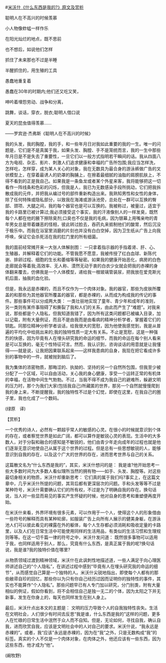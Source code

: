 #[米沃什《什么东西是我的?》原文及赏析](https://www.vrrw.net/wx/12299.html)

聪明人在不高兴的时候羡慕

小人物像蚱蜢一样作乐

在阳光灿烂的地点，既不思前

也不想后，如说他们怎样

抓住了未来那也不过是半睡

半醒抓住的，用生殖的工具

愚蠢地重复着

愚蠢在30年的时期内;他们还又吃又笑，

呻吟着埋怨劳动、战争和分离，

跳舞，谈话，穿衣，脱衣;聪明人借口说

夏天的昆虫值得羡慕……

——罗宾逊·杰弗斯《聪明人在不高兴的时候》



我的头发，我的胸膛，我的手，和一些年月日对我如此重要的我的一生。唯一的问题是，它们是不是真属于我，如果头发、胸膛、手不是笼统而言，我的一生中那些年月日是不是失去了重要性，一旦它们以一般方式指明若干瞬间的话。我从四面八方为电视、杂志、影片、刺激人们追求健康和幸福的广告所包围;我应当怎样洗，怎样吃，怎样穿，成为某人关心的对象，我在无数具为最合身的游泳裤做广告的叉状模型上，在穿着最诱人的奶罩的胸脯上，在擦着最细腻的油脂的肩膀肌肤上，不得不看到的正是我自己。如果我是一条鱼龙或者某个外星来客，我将能够把这一切看作一阵线条和色彩的闪烁，但我是人，我已为无数感染手段所挑动，它们把我拆散成我的元件，并把我从编过号的部件重新构造出来。我熟知男性和女性的身体，除了任何特殊或隐私部分，以致我在海滩或游泳池旁，总处在一群可以互换的臀部、颈项、大腿之间，我的每个器官也是可以互换的。我被称过，被量过，适宜于我的卡路里已被计算过;我必须接受这个事实，我的汗液像别人的一样发臭，既然每个人都在他的腋下擦除臭剂;口臭也不仅是我的毛病，因为银幕上用嘴亲吻的青年男女总是带着嫌恶的怪相，彼此转过脸去，吞药丸来抵制他们的酸胃，然后沉没于极乐中。而我在浴室里消磨的片刻也并没有白白空掉，因为卫生纸从广告上向我呼唤，保证它会杀死活在我的肛门里的所有细菌。

我的面前经常摊开来一大张人体解剖图： 一只拿着指示器的手指着肾、肝、心、生殖器，并解释着它们的功能。不管我愿不愿意，我被传授了红白血球、新陈代谢、排卵过程、细胞的生长和萎缩等等秘密。如果我的健康开始恶化，病房的白色走廊就会等着我;高效率、无人称、漠然无动于衷的白衣少女就会把我的赤裸的身体翻来覆去，仿佛我是一个人体模型，递给我一根玻璃管装尿，把我放在爱克斯光机后面，抽我的血化验。

但是，我永远是赤裸的，而且不仅作为一个肉体对象。我的器官，那些为皮肤所覆盖的和那些为其他器官所覆盖的器官，都是赤裸的，从而成为构成我的传记的事件。那些事件可以分成两大类： 一类壮丽地实现了童年、青少年和成年的准则，另一类则有某件事阻碍了和撕裂了我和人们的关系，由此而产生了“难题”。对我来说，那些都是个人隐私，但我知道我错了，因为所有这类问题都已被编入目录，加以记载，附有大量例证，而且不是由我而是由看病的精神分析学者，掌握着它们的钥匙。同那位精神分析学者谈话，给我很大的宽慰，因为他使我感觉到，我是从普遍的平均化中给挑出来的;我的独特性质一定大有关系。不止是宽慰，这是一种强烈的快感，因为毕竟有人在埋头研究我的命运的细节，而我的命运在每个别人看来是可以互换的，毫无个性特征可言。然而，我认识到，咨询谈话的用意就是让我懂得——就是说，让我把因果联系起来——这样我患病的自身，我现在把它看成许多别的事物中的一件，就被抛到脑后了。

我为集体的浓密物质，那晦涩的、执拗的、坚持的另一个自然所包围，但我至少被分配了一个区域，可以自由活动，关心我的身心健康，享受一个运转正常的有机体的幸福，在活物中间生气勃勃。不过，当我不得不成为我自己的避难所，躲避文明的压力时，那个为我们大家(包括我自己)所藏匿的世界，那另一个自然就慢慢爬到我的身上来，不断提醒我，我的独特性不过是个幻觉，即使在这里，在我自己的圈子里，我也化成了一个数码。

(绿原　译)

【赏析】

一个优秀的诗人，必然有一颗超乎常人的敏感的心灵。在很小的时候就意识到个体的存在，或者察觉世界是如此广阔，都可以算作是敏锐心灵的表现。生活中的大多数人，对于分裂和融合的感知是不敏锐的，他们由青少年走向成年的过程也就是他们逐渐无意识地使自己从属于这个世界的过程。但是总有一些思想敏锐的人，能够意识到自我的存在，以及这个广大的世界的存在，进而思考世界与自己的关系。

这篇散文名为“什么东西是我的”，其实，米沃什想问的是： 我是谁?他开始思考一些大多数时间为大多数人看似理所当然的拥有物——如手、头发、胸膛等。对这些最切身相关的物质，米沃什却重新思考： 它们真的属于我们吗?事实上，在这篇文章中，几乎米沃什所提的问题，其背后都有更深层次的问题。手和头发等等不过是某种符号，米沃什需要确认它们的所有权，不过是为了明确自我的存在。换句话说，当人对一些显而易见的事实产生怀疑的时候，他对自身的思考和重塑便再度开始。

在米沃什来看，外界环境有很多元素，可以作用于一个人，使得这个人的形象借由一些符号的解释而具有某种轮廓，如服装广告上向所有人展示的健美身躯，在游泳池人们可以彼此看见的裸露在外的躯体，每个人生存都必须消耗和吸收定量的卡路里，以及人们在日常生活中可能使用同样的生活用品，有类似的生活习惯和生理规则等等。在这一切千篇一律的符号之中，米沃什发问道： 既然很多事物可以适用于我，也同样适用于别人，那么，究竟有什么东西，是真正属于我的呢?换句话说，我是谁?我的独特价值在哪里?

从物质领域过渡到精神领域，米沃什在此讽刺性地描述道，一些人满足于向心理医师讲述自己的“个人隐私”，在讲述过程中感到“毕竟有人在埋头研究我的命运的细节”，从而感觉自己算是一个独特的人。米沃什尖锐地指出，即使每个人都有的那些敝帚自珍的回忆，那些你以为只有你自己经历过因而证明你的独特性的事件，其实也不能算作“个人隐私”。那些问题早已有人专门加以研究，分门别类，附有大量相似的例证，假如你看到，将不会相信自己是独一无二的个体，因为太阳之下并无新事，发生在你身上的，每天也同样发生在别人身上。

最后，米沃什点出本文的主题是： 文明的压力导致个人的自我独特性丧失。生活在文明社会，人们很少有时间去反思“我是谁，什么东西是我的”这样的问题，更多人在忙碌的日常生活中泯然于众人而不自知。但是，无论如何，寻找自我，确认自我，进而欣赏自我，应该是文明社会中的人对自己的要求。米沃什说，“我永远是赤裸的”。或者，我“应该”永远是赤裸的，因为在“我”之外，只是无数构成“我”的标签。真实的个人不仅是一个肉体对象，在肉体之外，他还应该有一些东西，因为这些东西，他才成为“他”。

(阚牧野)

